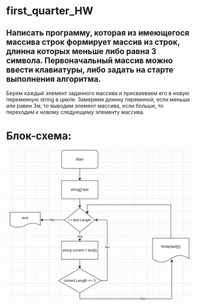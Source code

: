 # first_quarter_HW

## Написать программу, которая из имеющегося массива строк формирует массив из строк, длинна которых меньше либо равна 3 символа. Первоначальный массив можно ввести  клавиатуры, либо задать на старте выполнения алгоритма.

Берем каждый элемент заданного массива и присваеваем его в новую переменную string в цикле. Замеряем длинну перемнной, если меньше или равен 3м, то выводим элемент массива, если больше, то переходим к новому следующему элементу массива.

# Блок-схема:
![diagram](diagram.png)

